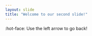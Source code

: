 ```yaml
---
layout: slide
title: "Welcome to our second slide!"
---
```

:hot-face:
Use the left arrow to go back!
